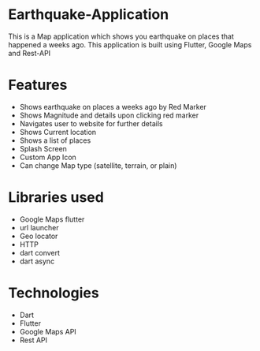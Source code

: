 # Earthquake-Application
This is a Map application which shows you earthquake on places that happened a weeks ago. This application is built using Flutter, Google Maps and Rest-API

# Features
* Shows earthquake on places a weeks ago by Red Marker
* Shows Magnitude and details upon clicking red marker
* Navigates user to website for further details
* Shows Current location
* Shows a list of places 
* Splash Screen
* Custom App Icon
* Can change Map type (satellite, terrain, or plain)

# Libraries used
* Google Maps flutter
* url launcher
* Geo locator
* HTTP
* dart convert
* dart async

# Technologies
* Dart
* Flutter
* Google Maps API
* Rest API



